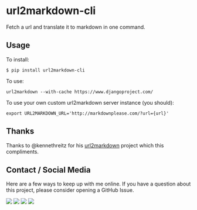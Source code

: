 # url2markdown-cli

Fetch a url and translate it to markdown in one command.

## Usage

To install:

```shell
$ pip install url2markdown-cli
```

To use:

```shell
url2markdown --with-cache https://www.djangoproject.com/
```

To use your own custom url2markdown server instance (you should):

```shell
export URL2MARKDOWN_URL='http://markdownplease.com/?url={url}'
```

## Thanks

Thanks to @kennethreitz for his [url2markdown](https://github.com/kennethreitz/url2markdown) project which this compliments.

## Contact / Social Media

Here are a few ways to keep up with me online. If you have a question about this project, please consider opening a GitHub Issue.

[![](https://jefftriplett.com/assets/images/social/github.png)](https://github.com/jefftriplett)
[![](https://jefftriplett.com/assets/images/social/globe.png)](https://jefftriplett.com/)
[![](https://jefftriplett.com/assets/images/social/twitter.png)](https://twitter.com/webology)
[![](https://jefftriplett.com/assets/images/social/docker.png)](https://hub.docker.com/u/jefftriplett/)
